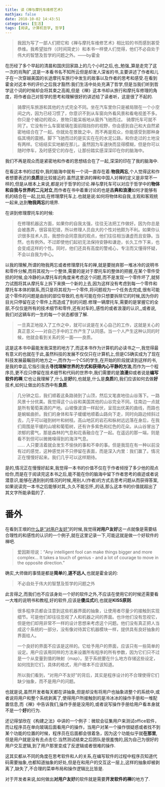 ```yaml
---
title: 读《禅与摩托车维修艺术》
mathjax: false
date: 2018-10-02 14:43:51
categories: [生活]
tags: [阅读, 计算机哲学, 哲学]
---
```

> 我因为写了一部人们把它和《禅与摩托车维修艺术》相比较的书而感到甚受恭维。我希望拙作（《时间简史》）和本书一样使人们觉得，他们不必自处于伟大的智慧及哲学的问题之外。——by霍金

在历经了多个早起的清晨和国庆回家路上的几个小时之后,也_勉强_算是走完了这一次的肖陶扩,这是一本看书名不知所云但是却发人深省的书,主要讲述了作者和儿子在一次穿越美国的长途摩托车旅行中发生的故事以及作者的思考和感受.在看到霍金对这本书的评价之后我才豁然:我们生活中处处充满了哲学,但是当我们听到哲学这个词的时候却会将其束之高阁,但是《禅》这本书却从旅行和摩托车修理的角度，将作者自己对哲学的思考和理解很好的讲述给了读者听，这是很了不起的.

> 骑摩托车旅游和其他的方式完全不同。坐在汽车里你只是被局限在一个小空间之内，因为已经习惯了，你意识不到从车窗向外看风景和看电视差不多。你只是个被动的观众，景物只能呆板地从窗外飞驰而过。 骑摩托车可就不同了。它没有什么车窗玻璃在面前阻挡你的视野，你会感到自己和大自然紧密地结合在了一起。你就处在景致之中，而不再是观众，你能感受到那种身临其境的震撼。脚下飞驰而过的是实实在在的水泥公路，和你走过的土地没有两样。它结结实实地躺在那儿，虽然因为车速快而显得模糊，但是你可以随时停车，及时感受它的存在，让那份踏实感深深印在你的脑海中。

我们不再是观众而是紧密地和作者的思想结合在了一起,深深的印在了我的脑海中.

在看这本书的过程中,我的脑海中就有一个词一直存在着:**物我两忘**,个人觉得这和作者想要表述的**良质**是比较接近的.虽然这里讲的禅和中国人对禅的定义是非常不一样的,但是从根本上来说,都是对于哲学的讨论.禅与摩托车可以对应于哲学中的**物体和自我与世界的二元对立**,而作者在书中着重讨论的也是**古典和浪漫**如何才能够有机的结合在一起,比如,在修理摩托车上.也就是说:如何将物体和自我,主观和客观统一起来,达到**物我两忘**的境界.
<!-- more -->
在讲到修理摩托车的时候:

> 在修理机器这方面，如果你的自我太强，往往无法把工作做好。因为你总是会被愚弄，很容易犯错，所以修理人员自大的个性对他颇为不利。如果你认识很多技术人员，我想你会同意我的观点，他们往往相当谦虚而且安静。当然，也有例外。不过即使他们起初无法保持安静和谦逊，长久工作下来，也会变成这样的个性。同时，他们还具有高度的警戒心，专注而又懂得怀疑，不会以自我为中心。

以我的理解,所谓的物我两忘或者修理摩托车的禅,就是要抛弃那一堆冰冷的说明书和零件分解,而将其视为一个整体,需要的是对于摩托车的整体的把握,在某个零件受损的时候,会冷静的从摩托车的角度来考虑这个问题,而不是发现一个零件坏了,就努力试图将其从摩托车上拆下来换一个新的上去,因为这样没有考虑到每一个零件和摩托车本体的联系,而只是将其视为一个零件,将问题视为一个任务去完成,很有可能这个零件的问题是由别的部位导致的,也有可能在你只想要拆除它的时候,因为你的目光只停留在这个零件上而造成了别的问题.修理一辆摩托车,需要的是掌握它的全部,不仅仅是所有的技术细节和零件,还有对车的_感性的或者浪漫的认识_,或者说,我们对这辆车的一生的每一个状态都很了解.

> 一旦真正地投入了工作之中，就可以说是在关心自己的工作，这就是关心的真正意义——对自己手中的工作产生了认同感。当一个人产生这种认同的时候，他就会看到关系的另一面——良质。

这是这本书中最能发我深思的地方了,而这本书作为计算机的必读书之一,我觉得最有意义的也就在于此,虽然科技的发展不仅仅只在计算机上,但是CS确实成为了现在科技发展最瞩目的地方之一,而作为一个CS的学生,在开始的阶段就读到这样的书,是我的幸运,它指引我去**寻找理解世界的方式和获得内心平静的方法**,而作为一个程序员,更不应只停留在技术细节和代码的世界中,我们需要的是**浪漫**抑或者说是**编写软件的禅**,它也让我理解了,什么是**好**的,也就是,什么是**良质**的,我们应该如何去做**好**技术,如何让做出的东西中有**良质**.

> 几分钟之后，我们顺着这条路骑到了山顶，然后又笔直地往山谷落下。一路风景十分优美。我觉得这个山谷和美国其他的山谷完全不同。往南边一点就是所有葡萄美酒的产地。山坡像波浪一样起伏，呈现出优美的曲线，而路也是蜿蜒曲折。我们的身体和车子缓缓地顺着山路向下走，同时向路边倾斜过去，几乎可以碰到树叶和树枝。高山地区的岩石和枞树远远落在身后，在我们周围是平缓的山坡和葡萄树，还有许多紫色和红色的花朵。从山谷冒出了浓郁的雾气，那是森林的气息和花香融合在了一起。在遥远的那一端，则是看不到但可以微微嗅得到的海洋气息。  
> …… 人只要活着就会发生不愉快的事和不幸的事。但是我现在有一种以前没有过的感觉，这种感觉并不只停留在表面，而是深入内里：我们赢了。情况正在慢慢好起来。我们几乎可以这样期待。

是的,情况正在慢慢好起来,我觉得一本书的价值不仅在于作者倾授了多少他的观点给你,而是在于阅读完这本书之后,能不能在你的脑海中留下作者思考的痕迹或者说潜意识,能够在遇到别的情况的时候,用别人(作者)的方式去思考问题从而获得答案,如果说读完一本书之后能够对其_久久不能忘怀_的话,那么这本书的价值就超出了其文字所能承载的了.

[](#番外 "番外")番外
==============

在看到王垠的[什么是“对用户友好”](http://www.yinwang.org/blog-cn/2012/05/18/user-friendliness)的时候,我觉得**对用户友好**这一点就像是需要结合理性的和感性的认识的一个例子,就在这里记录一下,可能这就是做一个好软件的禅吧.

> 爱因斯坦说：“Any intelligent fool can make things bigger and more complex… It takes a touch of genius - and a lot of courage to move in the opposite direction.”

确实,大师做的事情是都是**简单**的,**道不远人**,也就是霍金说的:

> 不必自处于伟大的智慧及哲学的问题之外

此言得之,而我们也不应该身处一个好的软件之外,不应该在使用它的时候还需要看一大堆的说明书和教程,好的软件,应该是**傻瓜式**的,也就是**KISS原则**.

> 很多程序员都会注意到这些机器界面的抽象，让使用者尽量少的接触到实现细节。可是他们却往往忽视了人和机器之间的界面。也许他们没有忽视它，但是他们却用非常不一样的设计思想来考虑这个问题。他们没有真正把人当成这个系统的一部分，没有像对待其它机器模块一样，提供具有良好抽象的界面给人。
> 
> 一个良好的界面不应该是这样的。它给予用户的界面，应该只有一些简单的设定。用户应该用同样的方法来设置所有程序的所有参数，因为它们只不过是一个从变量到值的映射（map）。至于系统要在什么地方存储这些设定，如何找到它们，具体的格式，用户根本不应该知道。
> 
> 所以我们看到，“对用户不友好”的背后，其实是程序设计的不合理使得它们缺少抽象，而不是用户的问题。

也就是说,虽然开发者每天都在讲抽象,但是却没有将用户也抽象进整个的系统中,或者说将用户和整个系统剥离了,使得用户所接触到的是冷冰冰的操作手册和一堆配置信息,而《禅》中告诉我们,操作手册是没用的,或者说写操作手册给用户看本身就不是一个**好**的行为.

还记得邹欣在《构建之法》中讲的一个例子：微软会征集用户来测试office软件，而让程序员在单向玻璃后面看用户的操作，当用户对某一个操作很疑惑或者找不到某个功能的位置的时候，程序员在后面都会很着急，因为这个功能似乎就**在那里**,但是用户就是没有去点击它.当然测试结束之后团队是很羞愧的,因为自己为很好的用户交互逻辑,到了用户那里变成了反逻辑或者很难的操作.

这其实都从不同的角度在思考软件和人的关系,在编写软件的过程中程序员知道代码需要抽象,也都知道抽象的好处,但是在和用户的交互这一层上,这样的抽象却被剥离了,缺失了,不合理的菜单布局和操作逻辑比比皆是.

对于开发者来说,如何做出**对用户友好**的软件就是需要**开发软件的禅**的地方了.